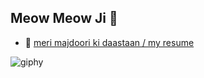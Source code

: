 ## Meow Meow Ji 🙏

- 📄 [meri majdoori ki daastaan / my resume](./resume.pdf)


![giphy](https://github.com/user-attachments/assets/703222fd-4d31-4940-9904-4ed98f8dbc59)
